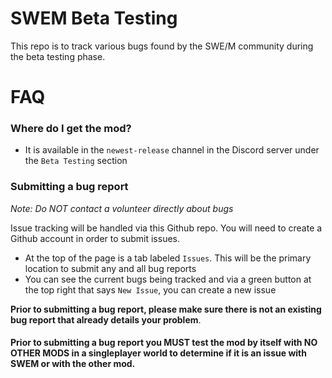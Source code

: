 # SWEM Beta Testing

This repo is to track various bugs found by the SWE/M community during the beta testing phase.

# FAQ

### Where do I get the mod?   

- It is available in the `newest-release` channel in the Discord server under the `Beta Testing` section

### Submitting a bug report
*Note: Do NOT contact a volunteer directly about bugs*   

Issue tracking will be handled via this Github repo. You will need to create a Github account in order to submit issues.  

* At the top of the page is a tab labeled `Issues`. 
  This will be the primary location to submit any and all bug reports  
* You can see the current bugs being tracked and via a green button at the top right that says `New Issue`, you can create a new issue  
 
**Prior to submitting a bug report, please make sure there is not an existing bug report that already details your problem**.  

#### Prior to submitting a bug report you MUST test the mod by itself with NO OTHER MODS in a singleplayer world to determine if it is an issue with SWEM or with the other mod.
